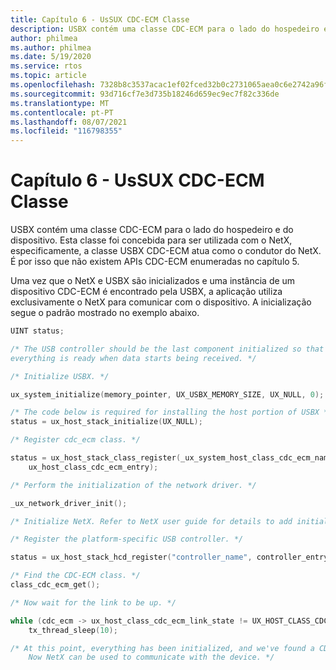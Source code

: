 ```yaml
---
title: Capítulo 6 - UsSUX CDC-ECM Classe
description: USBX contém uma classe CDC-ECM para o lado do hospedeiro e do dispositivo. Esta classe foi concebida para ser utilizada com o NetX, especificamente, a classe USBX CDC-ECM atua como o condutor do NetX. É por isso que não existem APIs CDC-ECM enumeradas no capítulo 5.
author: philmea
ms.author: philmea
ms.date: 5/19/2020
ms.service: rtos
ms.topic: article
ms.openlocfilehash: 7328b8c3537acac1ef02fced32b0c2731065aea0c6e2742a96f0644e9a8045f0
ms.sourcegitcommit: 93d716cf7e3d735b18246d659ec9ec7f82c336de
ms.translationtype: MT
ms.contentlocale: pt-PT
ms.lasthandoff: 08/07/2021
ms.locfileid: "116798355"
---
```

# <a name="chapter-6---usbx-cdc-ecm-class-usage"></a>Capítulo 6 - UsSUX CDC-ECM Classe

USBX contém uma classe CDC-ECM para o lado do hospedeiro e do dispositivo. Esta classe foi concebida para ser utilizada com o NetX, especificamente, a classe USBX CDC-ECM atua como o condutor do NetX. É por isso que não existem APIs CDC-ECM enumeradas no capítulo 5.

Uma vez que o NetX e USBX são inicializados e uma instância de um dispositivo CDC-ECM é encontrado pela USBX, a aplicação utiliza exclusivamente o NetX para comunicar com o dispositivo. A inicialização segue o padrão mostrado no exemplo abaixo.

```c
UINT status;

/* The USB controller should be the last component initialized so that
everything is ready when data starts being received. */

/* Initialize USBX. */

ux_system_initialize(memory_pointer, UX_USBX_MEMORY_SIZE, UX_NULL, 0);

/* The code below is required for installing the host portion of USBX */
status = ux_host_stack_initialize(UX_NULL);

/* Register cdc_ecm class. */

status = ux_host_stack_class_register(_ux_system_host_class_cdc_ecm_name,
    ux_host_class_cdc_ecm_entry);

/* Perform the initialization of the network driver. */

_ux_network_driver_init();

/* Initialize NetX. Refer to NetX user guide for details to add initialization code. */

/* Register the platform-specific USB controller. */

status = ux_host_stack_hcd_register("controller_name", controller_entry, param1, param2);

/* Find the CDC-ECM class. */
class_cdc_ecm_get();

/* Now wait for the link to be up. */

while (cdc_ecm -> ux_host_class_cdc_ecm_link_state != UX_HOST_CLASS_CDC_ECM_LINK_STATE_UP)
    tx_thread_sleep(10);

/* At this point, everything has been initialized, and we've found a CDC-ECM device.
    Now NetX can be used to communicate with the device. */
```
